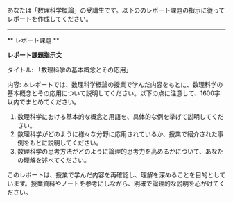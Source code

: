あなたは「数理科学概論」の受講生です。以下ののレポート課題の指示に従ってレポートを作成してください。

---------------------------------------
** レポート課題 **

**レポート課題指示文**

タイトル: 「数理科学の基本概念とその応用」

内容: 本レポートでは、数理科学概論の授業で学んだ内容をもとに、数理科学の基本概念とその応用について説明してください。以下の点に注意して、1600字以内でまとめてください。

1. 数理科学における基本的な概念と用語を、具体的な例を挙げて説明してください。
2. 数理科学がどのように様々な分野に応用されているか、授業で紹介された事例をもとに説明してください。
3. 数理科学の思考方法がどのように論理的思考力を高めるかについて、あなたの理解を述べてください。

このレポートは、授業で学んだ内容を再確認し、理解を深めることを目的としています。授業資料やノートを参考にしながら、明確で論理的な説明を心がけてください。